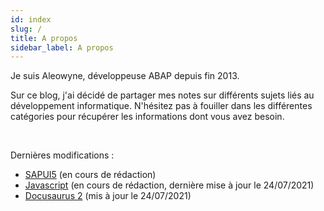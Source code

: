 ```yaml
---
id: index
slug: /
title: A propos
sidebar_label: A propos
---
```


Je suis Aleowyne, développeuse ABAP depuis fin 2013.

Sur ce blog, j'ai décidé de partager mes notes sur différents sujets liés au développement informatique.
N'hésitez pas à fouiller dans les différentes catégories pour récupérer les informations dont vous avez besoin.   
  
<br/>

Dernières modifications :

- [SAPUI5](../sap/sapui5) (en cours de rédaction)
- [Javascript](../dev_web/javascript) (en cours de rédaction, dernière mise à jour le 24/07/2021)
- [Docusaurus 2](../dev_web/docusaurus) (mis à jour le 24/07/2021)